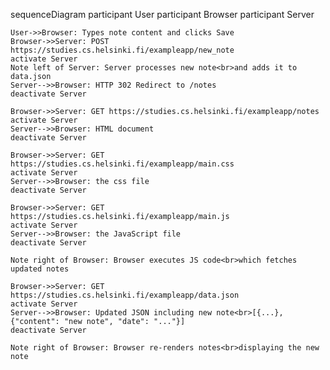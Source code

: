 sequenceDiagram
participant User
participant Browser
participant Server

    User->>Browser: Types note content and clicks Save
    Browser->>Server: POST https://studies.cs.helsinki.fi/exampleapp/new_note
    activate Server
    Note left of Server: Server processes new note<br>and adds it to data.json
    Server-->>Browser: HTTP 302 Redirect to /notes
    deactivate Server

    Browser->>Server: GET https://studies.cs.helsinki.fi/exampleapp/notes
    activate Server
    Server-->>Browser: HTML document
    deactivate Server

    Browser->>Server: GET https://studies.cs.helsinki.fi/exampleapp/main.css
    activate Server
    Server-->>Browser: the css file
    deactivate Server

    Browser->>Server: GET https://studies.cs.helsinki.fi/exampleapp/main.js
    activate Server
    Server-->>Browser: the JavaScript file
    deactivate Server

    Note right of Browser: Browser executes JS code<br>which fetches updated notes

    Browser->>Server: GET https://studies.cs.helsinki.fi/exampleapp/data.json
    activate Server
    Server-->>Browser: Updated JSON including new note<br>[{...}, {"content": "new note", "date": "..."}]
    deactivate Server

    Note right of Browser: Browser re-renders notes<br>displaying the new note
